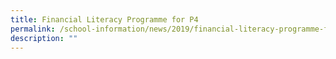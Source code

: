 ```yaml
---
title: Financial Literacy Programme for P4
permalink: /school-information/news/2019/financial-literacy-programme-for-p4/
description: ""
---
```

